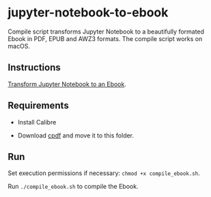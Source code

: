 # jupyter-notebook-to-ebook

Compile script transforms Jupyter Notebook to a beautifully formated Ebook in PDF, EPUB and AWZ3 formats.
The compile script works on macOS.

## Instructions

[Transform Jupyter Notebook to an Ebook](https://towardsdatascience.com/transform-jupyter-notebook-to-an-ebook-ef3a9d32ac4f).

## Requirements

- Install Calibre

- Download [cpdf](https://community.coherentpdf.com/) and move it to this folder.

## Run

Set execution permissions if necessary: `chmod +x compile_ebook.sh`.

Run `./compile_ebook.sh` to compile the Ebook.

